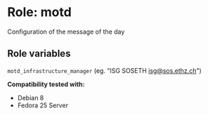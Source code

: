 # Role: motd

Configuration of the message of the day

## Role variables

`motd_infrastructure_manager` (eg. "ISG SOSETH <isg@sos.ethz.ch>")

**Compatibility tested with:**
 * Debian 8
 * Fedora 25 Server
